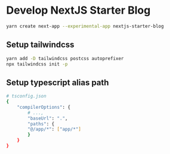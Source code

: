 # Develop NextJS Starter Blog

```bash
yarn create next-app --experimental-app nextjs-starter-blog
```

## Setup tailwindcss

```bash
yarn add -D tailwindcss postcss autoprefixer
npx tailwindcss init -p
```

## Setup typescript alias path
```bash
# tsconfig.json
{
    "compilerOptions": {
        # ...,
        "baseUrl": ".",
        "paths": {
        "@/app/*": ["app/*"]
        }
    }
}
```